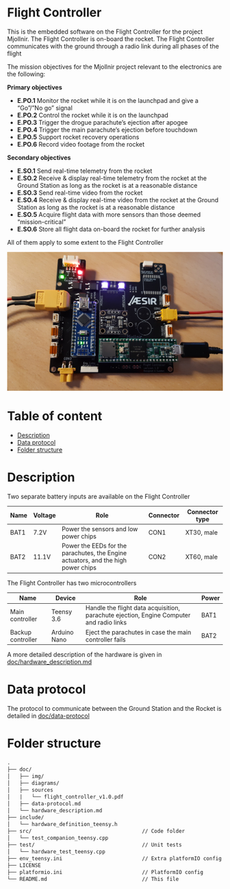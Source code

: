 # Flight Controller <!-- omit in toc -->

This is the embedded software on the Flight Controller for the project Mjollnir. The Flight Controller is on-board the rocket. The Flight Controller communicates with the ground through a radio link during all phases of the flight

The mission objectives for the Mjollnir project relevant to the electronics are the following:

**Primary objectives**

- **E.PO.1** Monitor the rocket while it is on the launchpad and give a “Go”/”No go” signal
- **E.PO.2** Control the rocket while it is on the launchpad
- **E.PO.3** Trigger the drogue parachute’s ejection after apogee
- **E.PO.4** Trigger the main parachute’s ejection before touchdown
- **E.PO.5** Support rocket recovery operations
- **E.PO.6** Record video footage from the rocket

**Secondary objectives**

- **E.SO.1** Send real-time telemetry from the rocket
- **E.SO.2** Receive & display real-time telemetry from the rocket at the Ground Station as long as the rocket is at a reasonable distance
- **E.SO.3** Send real-time video from the rocket
- **E.SO.4** Receive & display real-time video from the rocket at the Ground Station as long as the rocket is at a reasonable distance
- **E.SO.5** Acquire flight data with more sensors than those deemed “mission-critical”
- **E.SO.6** Store all flight data on-board the rocket for further analysis

All of them apply to some extent to the Flight Controller

![flight_controller_test](doc/img/flight_controller_test.jpg)

# Table of content <!-- omit in toc -->

- [Description](#description)
- [Data protocol](#data-protocol)
- [Folder structure](#folder-structure)

# Description

Two separate battery inputs are available on the Flight Controller

| Name | Voltage | Role                                                                              | Connector | Connector type |
|------|---------|-----------------------------------------------------------------------------------|-----------|----------------|
| BAT1 | 7.2V    | Power the sensors and low power chips                                             | CON1      | XT30, male     |
| BAT2 | 11.1V   | Power the EEDs for the parachutes, the Engine actuators, and the high power chips | CON2      | XT60, male     |

The Flight Controller has two microcontrollers

| Name              | Device       | Role                                                                                    | Power |
|-------------------|--------------|-----------------------------------------------------------------------------------------|-------|
| Main controller   | Teensy 3.6   | Handle the flight data acquisition, parachute ejection, Engine Computer and radio links | BAT1  |
| Backup controller | Arduino Nano | Eject the parachutes in case the main controller fails                                  | BAT2  |

A more detailed description of the hardware is given in [doc/hardware_description.md](doc/hardware_description.md)

# Data protocol

The protocol to communicate between the Ground Station and the Rocket is detailed in [doc/data-protocol](doc/data-protocol.md)

# Folder structure

```
.
├── doc/
│   ├── img/
│   ├── diagrams/
│   ├── sources
│   |   └── flight_controller_v1.0.pdf
│   ├── data-protocol.md
│   └── hardware_description.md
├── include/
│   └── hardware_definition_teensy.h
├── src/                                    // Code folder
│   └── test_companion_teensy.cpp
├── test/                                   // Unit tests
│   └── hardware_test_teensy.cpp
├── env_teensy.ini                          // Extra platformIO config
├── LICENSE
├── platformio.ini                          // PlatformIO config
└── README.md                               // This file
```